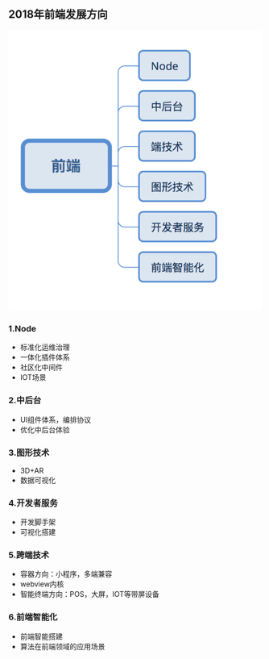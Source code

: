 ## 2018年前端发展方向
![front-end-route](./imgs/front-end-route.png)
### 1.Node
* 标准化运维治理
* 一体化插件体系
* 社区化中间件
* IOT场景

### 2.中后台
* UI组件体系，编排协议  
* 优化中后台体验

### 3.图形技术
* 3D+AR
* 数据可视化

### 4.开发者服务
* 开发脚手架
* 可视化搭建

### 5.跨端技术
* 容器方向：小程序，多端兼容
* webview内核
* 智能终端方向：POS，大屏，IOT等带屏设备

### 6.前端智能化
* 前端智能搭建
* 算法在前端领域的应用场景